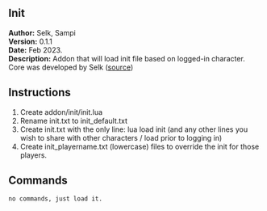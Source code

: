 ## Init
**Author:**  Selk, Sampi<br/>
**Version:**  0.1.1<br>
**Date:** Feb 2023.<br>
**Description:** Addon that will load init file based on logged-in character. 
<br>
Core was developed by Selk (<a href="https://www.ffxiah.com/forum/topic/55581/seperate-initxt-per-profile/#3556590" target="blank_">source</a>)

## Instructions ##

1. Create addon/init/init.lua
2. Rename init.txt to init_default.txt
3. Create init.txt with the only line: lua load init (and any other lines you wish to share with other characters / load prior to logging in)
4. Create init_playername.txt (lowercase) files to override the init for those players.

## Commands ##

`no commands, just load it.`
